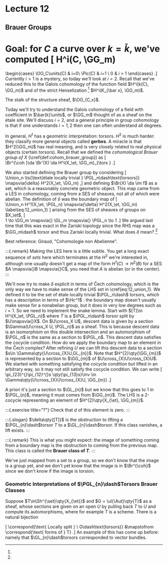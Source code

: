 # Lecture 12

## Brauer Groups

Goal: for $C$ a curve over $k=\bar k$, we've computed
\[ 
H^i(C, \GG_m) 
= 
\begin{cases}
\OO_C\units(C) & i=0\\
\Pic(C) & i=1 \\
0 & i > 1
\end{cases}
.\]
Currently $i>1$ is a mystery, so today we'll look at $i=2$.
Recall that we've reduced this to the Galois cohomology of the function field $H^i(k(C), \GG_m)$ and of the strict Henselization
[^strict_hensel]
$H^i(K_{\bar x}, \GG_m)$.

[^strict_hensel]: 
The stalk of the structure sheaf, $\OO_{C,x}$.

Today we'll try to understand the Galois cohomology of a field with coefficient in $\bar{k}\units$, or $\GG_m$ thought of as a sheaf on the étale site.
We'll discuss $i=2$, and a general principle in group cohomology is that if one understands $i=1, 2$ then one can often understand all degrees.

In general, $H^1$ has a geometric interpretation: torsors.
$H^2$ 
is much harder: they classify more general objects called **gerbes**.
A miracle is that 
$H^2(\GG_m)$ 
has real meaning, and is very closely related to real physical objects (certain torsors).
Recall that we defined the *cohomological Brauer group of $X$*
(\cref{def:cohom_brauer_group}) as 
\[	
\Br^{\coh }\da \Br'(X) \da H^i(X_\et, \GG_m)_{\tors }
.\]

We also started defining the Brauer group by considering 
\[	
\Union_n \ts{\text{étale locally trivial } \PGL_n\dash\text{torsors}}
\mapsvia{\delta}
H^2(X_\et, \GG_m)
,\]
and defining $\Br(X) \da \im f$ as a set, which is a reasonably concrete geometric object.
This map came from a LES in cohomology, coming from a SES of sheaves, not all of which were abelian.
The definition of 
$\delta$ 
was the boundary map of 
\[	
\Union_n H^1(X_\et, \PGL_n)
\mapsvia{\delta}
H^2(X_\et, \GG_m)
\label{eq:12_union_1}
\]
arising from the SES of sheaves of groups on 
$X_\et$,
\[	
1 
\to \GG_m 
\mapsvia{} 
\GL_m
\mapsvia{}
\PGL_n \to 1
.\]
We argued last time that this was exact in the Zariski topology since the RHS map was a 
$\GG_m\dash$ 
torsor and thus Zariski locally trivial.
What does 
$\delta$ 
mean?
[^reference_verdier]

[^reference_verdier]: 
Best reference: Giraud, "Cohomologie non Abelienne".


:::{.remark}
Making the LES here is a little subtle.
You get a long exact sequence of *sets* here which terminates at the 
$H^2$ 
we're interested in, although one usually doesn't get a map of the form
$H^1(C) \to H^2(B)$ 
for a SES $A \mapsvia{}B \mapsvia{}C$, you need that $A$ is abelian (or in the center).
:::

We'll now try to make
$\delta$ 
explicit in terms of Čech cohomology, which is the only way we have to make sense of the LHS set in \cref{eq:12_union_1}.
We defined it to be the set of étale locally trivial 
$\PGL_n\dash$ 
torsors, which has a description in terms of 
$\Hc^1$ 
: the boundary map doesn't usually make sense for a nonabelian group, but it does in very low degrees such as $i=1$.
So we need to implement the snake lemma.
Start with 
$[T]\in H^i(X_\et, \PGL_n)$
where $T$ is a $\PGL_n\dash$ torsor split by $U\mapsvia{}X$.
On $U\cross_X U$, descent data is given by a section $\Gamma(U\cross_X U, \PGL_n)$ as a sheaf.
This is because descent data is an isomorphism on this double intersection and an automorphism of $\PGL_n$ is the same as a section to $\PGL_n$.
This descent data satisfies the cocycle condition.
How do we apply the boundary map to an element in the Čech complex?
After refining $U$ we can lift this descent data to a section $s\in \Gamma\qty{U\cross_{X}U,GL_{n}}$.
Note that $H^{2}\qty{\GG_{m}}$ is represented by a section to $\GG_{m}$ of $U\cross_{X}U\cross_{X}U$.
We started with something satisfying the cocycle condition but lifted in an arbitrary way, so it may not still satisfy the cocycle condition.
We can write 
\[	
\pi_{23}^{*}\pi_{12}^{*}s \qty{\pi_{13}s}\inv
\in \Gamma\qty{U\cross_{X}U\cross_{X}U, \GG_{m}}
.\]

A priori it's just a section to $\GL_{n}$ but we know that this goes to 1 in $\PGL_{n}$, meaning it must comes from $\GG_{m}$.
The LHS is a 2-cocycle representing an element of $H^{2}\qty{X_{\et}, \GG_{m}}$.

:::{.exercise title="?"}
Check that $d$ of this element is zero.
:::


:::{.slogan}
$\delta\qty{[T]}$ is the obstruction to lifting a $\PGL_{n}\dash$torsor $T$ to a $\GL_{n}\dash$torsor.
If this class vanishes, a lift exists.
:::


:::{.remark}
This is what you might expect: the image of something coming from a boundary map is the obstruction to coming from the previous map.
This class is called the **Brauer class of $T$**.
:::

We've just mapped from a set to a group, so we don't know that the image is a group yet, and we don't yet know that the image is in $\Br^{\coh}$ since we don't know if the image is torsion.

### Geometric Interpretations of $\PGL_{n}\dash$Torsors Brauer Classes

Suppose $T\in\Sh^{\set}\qty{X_{\et}}$ and $G = \ul{\Aut}\qty{T}$ as a sheaf, whose sections are given on an open $U$ by pulling back $T$ to $U$ and compute its automorphisms, where for example $T$ is a scheme.
There is a natural bijection

\[
\correspond{\text{ Locally split } \\ G\dash\text{torsors}}
&\mapstofrom
\correspond{\text{ forms of  } T}
.\]
An example of this has come up before: namely that $\GL_{n}\dash$torsors corresponded to vector bundles.


















